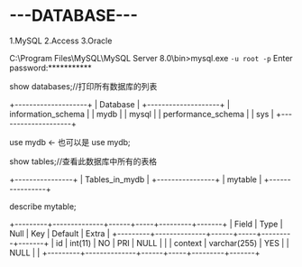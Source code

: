 # ---DATABASE---
1.MySQL
2.Access
3.Oracle


C:\Program Files\MySQL\MySQL Server 8.0\bin>mysql.exe `-u root -p`
Enter password:***********

show databases;//打印所有数据库的列表

+--------------------+
| Database           |
+--------------------+
| information_schema |
| mydb               |
| mysql              |
| performance_schema |
| sys                |
+--------------------+

use mydb ← 也可以是 use mydb;

show tables;//查看此数据库中所有的表格

+----------------+
| Tables_in_mydb |
+----------------+
| mytable        |
+----------------+

describe mytable;

+---------+--------------+------+-----+---------+-------+
| Field   | Type         | Null | Key | Default | Extra |
+---------+--------------+------+-----+---------+-------+
| id      | int(11)      | NO   | PRI | NULL    |       |
| context | varchar(255) | YES  |     | NULL    |       |
+---------+--------------+------+-----+---------+-------+

